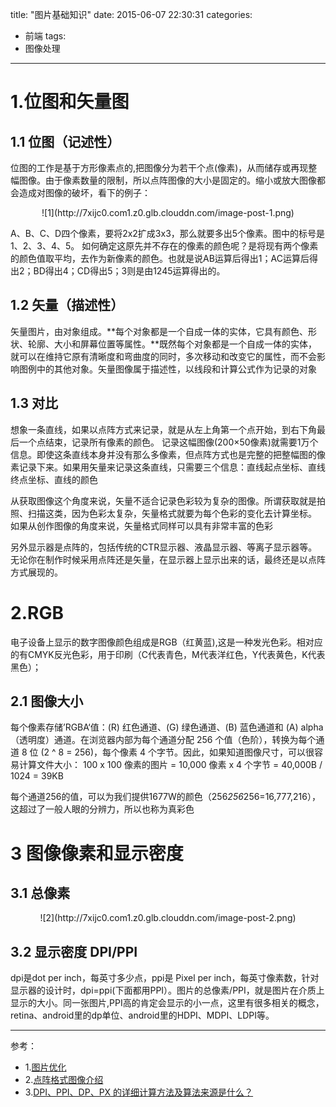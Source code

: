 title: "图片基础知识"
date: 2015-06-07 22:30:31
categories: 
- 前端
tags:
- 图像处理
---

# 1.位图和矢量图

## 1.1 位图（记述性）
位图的工作是基于方形像素点的,把图像分为若干个点(像素)，从而储存或再现整幅图像。由于像素数量的限制，所以点阵图像的大小是固定的。缩小或放大图像都会造成对图像的破坏，看下的例子：
  
  <center>![1](http://7xijc0.com1.z0.glb.clouddn.com/image-post-1.png)  </center>
  
A、B、C、D四个像素，要将2x2扩成3x3，那么就要多出5个像素。图中的标号是1、2、3、4、5。
如何确定这原先并不存在的像素的颜色呢？是将现有两个像素的颜色值取平均，去作为新像素的颜色。也就是说AB运算后得出1；AC运算后得出2；BD得出4；CD得出5；3则是由1245运算得出的。

## 1.2 矢量（描述性）
矢量图片，由对象组成。**每个对象都是一个自成一体的实体，它具有颜色、形状、轮廓、大小和屏幕位置等属性。**既然每个对象都是一个自成一体的实体，就可以在维持它原有清晰度和弯曲度的同时，多次移动和改变它的属性，而不会影响图例中的其他对象。矢量图像属于描述性，以线段和计算公式作为记录的对象

## 1.3 对比
想象一条直线，如果以点阵方式来记录，就是从左上角第一个点开始，到右下角最后一个点结束，记录所有像素的颜色。 记录这幅图像(200×50像素)就需要1万个信息。即使这条直线本身并没有那么多像素，但点阵方式也是完整的把整幅图的像素记录下来。如果用矢量来记录这条直线，只需要三个信息：直线起点坐标、直线终点坐标、直线的颜色

从获取图像这个角度来说，矢量不适合记录色彩较为复杂的图像。所谓获取就是拍照、扫描这类，因为色彩太复杂，矢量格式就要为每个色彩的变化去计算坐标。 如果从创作图像的角度来说，矢量格式同样可以具有非常丰富的色彩

另外显示器是点阵的，包括传统的CTR显示器、液晶显示器、等离子显示器等。 无论你在制作时候采用点阵还是矢量，在显示器上显示出来的话，最终还是以点阵方式展现的。


# 2.RGB

电子设备上显示的数字图像颜色组成是RGB（红黄蓝),这是一种发光色彩。相对应的有CMYK反光色彩，用于印刷（C代表青色，M代表洋红色，Y代表黄色，K代表黑色）；

## 2.1 图像大小
每个像素存储’RGBA‘值：(R) 红色通道、(G) 绿色通道、(B) 蓝色通道和 (A) alpha（透明度）通道。在浏览器内部为每个通道分配 256 个值（色阶），转换为每个通道 8 位 (2 ^ 8 = 256)，每个像素 4 个字节。因此，如果知道图像尺寸，可以很容易计算文件大小：
 100 x 100 像素的图片 =  10,000 像素 x 4 个字节 = 40,000B  / 1024 = 39KB

每个通道256的值，可以为我们提供1677W的颜色（256*256*256=16,777,216），这超过了一般人眼的分辨力，所以也称为真彩色


# 3 图像像素和显示密度

## 3.1 总像素
<center>![2](http://7xijc0.com1.z0.glb.clouddn.com/image-post-2.png)  </center>

## 3.2 显示密度 DPI/PPI
dpi是dot per inch，每英寸多少点，ppi是 Pixel per inch，每英寸像素数，针对显示器的设计时，dpi=ppi(下面都用PPI）。图片的总像素/PPI，就是图片在介质上显示的大小。同一张图片,PPI高的肯定会显示的小一点，这里有很多相关的概念，retina、android里的dp单位、android里的HDPI、MDPI、LDPI等。

- - -

参考：

* 1.[图片优化](https://developers.google.com/web/fundamentals/performance/optimizing-content-efficiency/image-optimization)
* 2.[点阵格式图像介绍](http://blog.163.com/fan_cun_fu/blog/static/455609201141925812990/)
* 3.[DPI、PPI、DP、PX 的详细计算方法及算法来源是什么？](http://www.zhihu.com/question/21220154)
